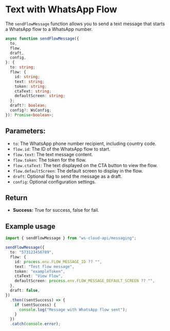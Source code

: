 # Text with WhatsApp Flow

[<Badge type="tip" text="api docs" />](https://developers.facebook.com/docs/whatsapp/cloud-api/messages/interactive-flow-messages)

The `sendFlowMessage` function allows you to send a text message that starts a WhatsApp flow to a WhatsApp number.

```ts
async function sendFlowMessage({
  to,
  flow,
  draft,
  config,
}: {
  to: string;
  flow: {
    id: string;
    text: string;
    token: string;
    ctaText: string;
    defaultScreen: string;
  };
  draft?: boolean;
  config?: WsConfig;
}): Promise<boolean>;
```

## Parameters:

- `to`: The WhatsApp phone number recipient, including country code.
- `flow.id`: The ID of the WhatsApp flow to start.
- `flow.text`: The text message content.
- `flow.token`: The token for the flow.
- `flow.ctaText`: The text displayed on the CTA button to view the flow.
- `flow.defaultScreen`: The default screen to display in the flow.
- `draft`: Optional flag to send the message as a draft.
- `config`: Optional configuration settings.

## Return

- **Success:** True for success, false for fail.


## Example usage

```ts
import { sendFlowMessage } from "ws-cloud-api/messaging";

sendFlowMessage({
  to: "573123456789",
  flow: {
    id: process.env.FLOW_MESSAGE_ID ?? "",
    text: "Test flow message",
    token: "exampleToken",
    ctaText: "View Flow",
    defaultScreen: process.env.FLOW_MESSAGE_DEFAULT_SCREEN ?? "",
  },
  draft: false,
})
  .then((sentSuccess) => {
    if (sentSuccess) {
      console.log("Message with WhatsApp flow sent");
    }
  })
  .catch(console.error);
```
